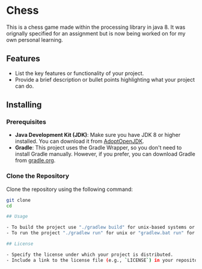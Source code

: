 # Chess

This is a chess game made within the processing library in java 8. It was orignally
specified for an assignment but is now being worked on for my own personal learning.

## Features

- List the key features or functionality of your project.
- Provide a brief description or bullet points highlighting what your project can do.

## Installing

### Prerequisites

- **Java Development Kit (JDK)**: Make sure you have JDK 8 or higher installed. You can download it from [AdoptOpenJDK](https://adoptopenjdk.net/).
- **Gradle**: This project uses the Gradle Wrapper, so you don't need to install Gradle manually. However, if you prefer, you can download Gradle from [gradle.org](https://gradle.org/).

### Clone the Repository

Clone the repository using the following command:

```sh
git clone 
cd 

## Usage

- To build the project use "./gradlew build" for unix-based systems or "gradlew.bat" build for windows. 
- To run the project "./gradlew run" for unix or "gradlew.bat run" for windows. 

## License

- Specify the license under which your project is distributed.
- Include a link to the license file (e.g., `LICENSE`) in your repository.

